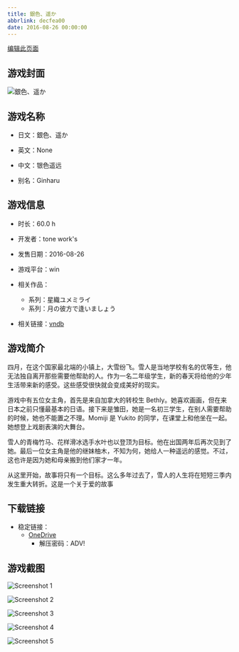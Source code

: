 ```yaml
---
title: 銀色、遥か
abbrlink: decfea00
date: 2016-08-26 00:00:00
---
```

[编辑此页面](https://github.com/ACG-3/ADV3-source/blob/main/source/_posts/games/%E9%8A%80%E8%89%B2%E3%80%81%E9%81%A5%E3%81%8B.md)

## 游戏封面

![銀色、遥か](https://pan.timero.xyz/onedrive/img_lib_001/%E9%8A%80%E8%89%B2%E3%80%81%E9%81%A5%E3%81%8B_cover.avif)


## 游戏名称

- 日文：銀色、遥か
- 英文：None
- 中文：银色遥远

- 别名：Ginharu


## 游戏信息

- 时长：60.0 h
- 开发者：tone work's
- 发售日期：2016-08-26
- 游戏平台：win
- 相关作品：
   - 系列：星織ユメミライ
   - 系列：月の彼方で逢いましょう

- 相关链接：[vndb](https://vndb.org/v18778)


## 游戏简介

四月，在这个国家最北端的小镇上，大雪纷飞。雪人是当地学校有名的优等生，他无法独自离开那些需要他帮助的人。作为一名二年级学生，新的春天将给他的少年生活带来新的感受。这些感受很快就会变成美好的现实。

游戏中有五位女主角，首先是来自加拿大的转校生 Bethly。她喜欢画画，但在来日本之前只懂最基本的日语。接下来是雏田，她是一名初三学生，在别人需要帮助的时候，她也不能置之不理。Momiji 是 Yukito 的同学，在课堂上和他坐在一起。她想登上戏剧表演的大舞台。

雪人的青梅竹马、花样滑冰选手水叶也以登顶为目标。他在出国两年后再次见到了她。最后一位女主角是他的继妹柚木，不知为何，她给人一种遥远的感觉。不过，这也许是因为她和母亲搬到他们家才一年。

从这里开始，故事将只有一个目标。这么多年过去了，雪人的人生将在短短三季内发生重大转折。这是一个关于爱的故事




## 下载链接

- 稳定链接：
    - [OneDrive](https://pan.timero.xyz/onedrive/adv_lib_001/%E9%8A%80%E8%89%B2%E3%80%81%E9%81%A5%E3%81%8B)
        - 解压密码：ADV!



## 游戏截图


![Screenshot 1](https://pan.timero.xyz/onedrive/img_lib_001/%E9%8A%80%E8%89%B2%E3%80%81%E9%81%A5%E3%81%8B_Screenshot_1.avif)

![Screenshot 2](https://pan.timero.xyz/onedrive/img_lib_001/%E9%8A%80%E8%89%B2%E3%80%81%E9%81%A5%E3%81%8B_Screenshot_2.avif)

![Screenshot 3](https://pan.timero.xyz/onedrive/img_lib_001/%E9%8A%80%E8%89%B2%E3%80%81%E9%81%A5%E3%81%8B_Screenshot_3.avif)

![Screenshot 4](https://pan.timero.xyz/onedrive/img_lib_001/%E9%8A%80%E8%89%B2%E3%80%81%E9%81%A5%E3%81%8B_Screenshot_4.avif)

![Screenshot 5](https://pan.timero.xyz/onedrive/img_lib_001/%E9%8A%80%E8%89%B2%E3%80%81%E9%81%A5%E3%81%8B_Screenshot_5.avif)

